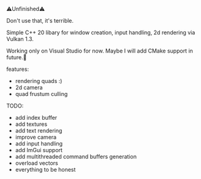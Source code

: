 ⚠️Unfinished⚠️

Don't use that, it's terrible.

Simple C++ 20 libary for window creation, input handling, 2d rendering via Vulkan 1.3.

Working only on Visual Studio for now.
Maybe I will add CMake support in future.🧢

features:
- rendering quads :)
- 2d camera
- quad frustum culling

TODO:
- add index buffer
- add textures
- add text rendering
- improve camera
- add input handling
- add ImGui support
- add multithreaded command buffers generation
- overload vectors
- everything to be honest
